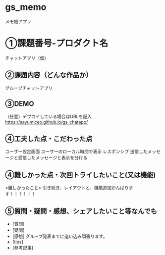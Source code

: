 # gs_memo
メモ帳アプリ

# ①課題番号-プロダクト名
チャットアプリ（仮）

## ②課題内容（どんな作品か）
グループチャットアプリ

## ③DEMO
（任意）デプロイしている場合はURLを記入
https://sayumiceo.github.io/gs_chatapp/

## ④工夫した点・こだわった点
ユーザー設定画面
ユーザーのローカル時間で表示
レスポンシブ
送信したメッセージと受信したメッセージと表示を分ける

## ④難しかった点・次回トライしたいこと(又は機能)
<難しかったこと>
引き続き、レイアウトと、機能追加がんばります！！！！！！

## ⑤質問・疑問・感想、シェアしたいこと等なんでも
- [質問]
- [疑問]
- [感想] グループ発表までに追い込み頑張ります。
- [tips]
- [参考記事]
